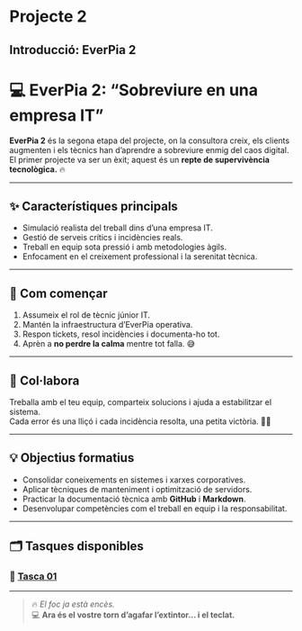 # Projecte 2  
## Introducció: EverPia 2  

# 💻 **EverPia 2: “Sobreviure en una empresa IT”**  

**EverPia 2** és la segona etapa del projecte, on la consultora creix, els clients augmenten i els tècnics han d’aprendre a sobreviure enmig del caos digital.  
El primer projecte va ser un èxit; aquest és un **repte de supervivència tecnològica.** 🔥  

---

## ✨ **Característiques principals**

- Simulació realista del treball dins d’una empresa IT.  
- Gestió de serveis crítics i incidències reals.  
- Treball en equip sota pressió i amb metodologies àgils.  
- Enfocament en el creixement professional i la serenitat tècnica.  

---

## 🚀 **Com començar**

1. Assumeix el rol de tècnic júnior IT.  
2. Mantén la infraestructura d’EverPia operativa.  
3. Respon tickets, resol incidències i documenta-ho tot.  
4. Aprèn a **no perdre la calma** mentre tot falla. 😅  

---

## 🤝 **Col·labora**

Treballa amb el teu equip, comparteix solucions i ajuda a estabilitzar el sistema.  
Cada error és una lliçó i cada incidència resolta, una petita victòria. 🧑‍💻  

---

## 💡 **Objectius formatius**

- Consolidar coneixements en sistemes i xarxes corporatives.  
- Aplicar tècniques de manteniment i optimització de servidors.  
- Practicar la documentació tècnica amb **GitHub** i **Markdown**.  
- Desenvolupar competències com el treball en equip i la responsabilitat.  

---

## 🗂 **Tasques disponibles**
### 🔹 [**Tasca 01**](T01)    

---

> 🔥 _El foc ja està encès._  
> 💻 **Ara és el vostre torn d’agafar l’extintor… i el teclat.**
